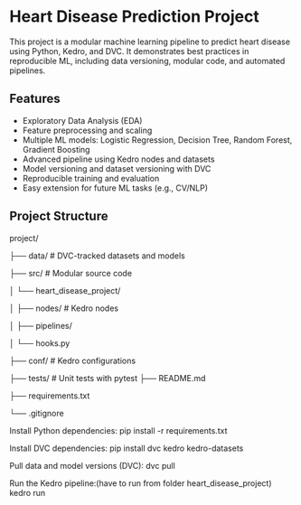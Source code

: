 # Heart Disease Prediction Project

This project is a modular machine learning pipeline to predict heart disease using Python, Kedro, and DVC. It demonstrates best practices in reproducible ML, including data versioning, modular code, and automated pipelines.

## Features
- Exploratory Data Analysis (EDA)
- Feature preprocessing and scaling
- Multiple ML models: Logistic Regression, Decision Tree, Random Forest, Gradient Boosting
- Advanced pipeline using Kedro nodes and datasets
- Model versioning and dataset versioning with DVC
- Reproducible training and evaluation
- Easy extension for future ML tasks (e.g., CV/NLP)

## Project Structure

project/

├── data/ # DVC-tracked datasets and models

├── src/ # Modular source code

│ └── heart_disease_project/

│ ├── nodes/ # Kedro nodes

│ ├── pipelines/

│ └── hooks.py

├── conf/ # Kedro configurations

├── tests/ # Unit tests with pytest
├── README.md

├── requirements.txt

└── .gitignore


Install Python dependencies:
pip install -r requirements.txt

Install DVC dependencies:
pip install dvc kedro kedro-datasets

Pull data and model versions (DVC):
dvc pull

Run the Kedro pipeline:(have to run from folder heart_disease_project)
kedro run
